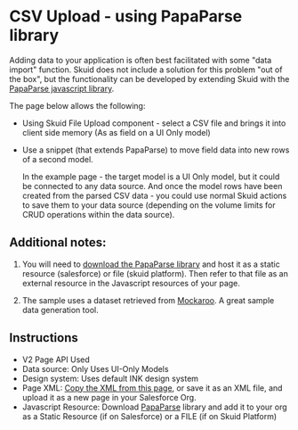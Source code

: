 # CSV Upload - using PapaParse library

Adding data to your application is often best facilitated with some "data import" function.  Skuid does not include a solution for this problem "out of the box", but the functionality can be developed by extending Skuid with the [PapaParse javascript library](https://www.papaparse.com/).  

The page below allows the following: 
- Using Skuid File Upload component - select a CSV file and brings it into client side memory  (As as field on a UI Only model)
- Use a snippet (that extends PapaParse) to move field data into new rows of a second model. 

    In the example page - the target model is a UI Only model, but it could be connected to any data source. And once the model rows have been created from the parsed CSV data - you could use normal Skuid actions to save them to your data source (depending on the volume limits for CRUD operations within the data source).

## Additional notes: 

1. You will need to [download the PapaParse library](https://www.papaparse.com/) and host it as a static resource (salesforce) or file (skuid platform). Then refer to that file as an external resource in the Javascript resources of your page.

2. The sample uses a dataset retrieved from [Mockaroo](https://mockaroo.com/0c45cb80). A great sample data generation tool.

## Instructions
- V2 Page API Used
- Data source: Only Uses UI-Only Models   
- Design system:  Uses default INK design system  
- Page XML:  [Copy the XML from this page](CSV_Parser.xml), or save it as an XML file, and upload it as a new page in your Salesforce Org.
- Javascript Resource:  Download [PapaParse](https://www.papaparse.com/) library and add it to your org as a Static Resource (if on Salesforce) or a FILE (if on Skuid Platform)  